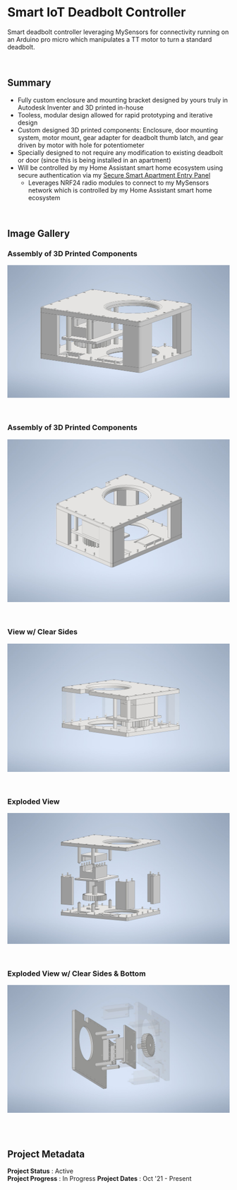# Smart IoT Deadbolt Controller

Smart deadbolt controller leveraging MySensors for connectivity running on an Arduino pro micro which manipulates a TT motor to turn a standard deadbolt.

<br>

## Summary
 - Fully custom enclosure and mounting bracket designed by yours truly in Autodesk Inventer and 3D printed in-house
 - Tooless, modular design allowed for rapid prototyping and iterative design
 - Custom designed 3D printed components: Enclosure, door mounting system, motor mount, gear adapter for deadbolt thumb latch, and gear driven by motor with hole for potentiometer
 - Specially designed to not require any modification to existing deadbolt or door (since this is being installed in an apartment)
 - Will be controlled by my Home Assistant smart home ecosystem using secure authentication via my [Secure Smart Apartment Entry Panel](https://github.com/a-dubs/secure-smart-apt-entry-panel)
   - Leverages NRF24 radio modules to connect to my MySensors network which is controlled by my Home Assistant smart home ecosystem 

<br>

## Image Gallery

### Assembly of 3D Printed Components
![assembly of 3d printed components](https://github.com/a-dubs/smart-deadbolt/blob/master/image_gallery/full_assembly_1.jpg)

<br>

### Assembly of 3D Printed Components
![assembly of 3d printed components](https://github.com/a-dubs/smart-deadbolt/blob/master/image_gallery/full_assembly_2.jpg)

<br>

<!-- ### View w/ Clear Top
![view with clear top](https://github.com/a-dubs/smart-deadbolt/blob/master/image_gallery/full_assembly_clear_roof_1.jpg)

<br>
 -->
### View w/ Clear Sides
![view with clear sides](https://github.com/a-dubs/smart-deadbolt/blob/master/image_gallery/full_assembly_clear_sides_1.jpg)

<br>

### Exploded View
![exploded view](https://github.com/a-dubs/smart-deadbolt/blob/master/image_gallery/full_assembly_expanded_1.jpg)

<br>

### Exploded View w/ Clear Sides & Bottom
![exploded view with clears sides and bottom](https://github.com/a-dubs/smart-deadbolt/blob/master/image_gallery/full_assembly_expanded_2.jpg)

<br>


<br>

## Project Metadata

**Project Status** : Active  
**Project Progress** : In Progress
**Project Dates** : Oct '21 - Present

